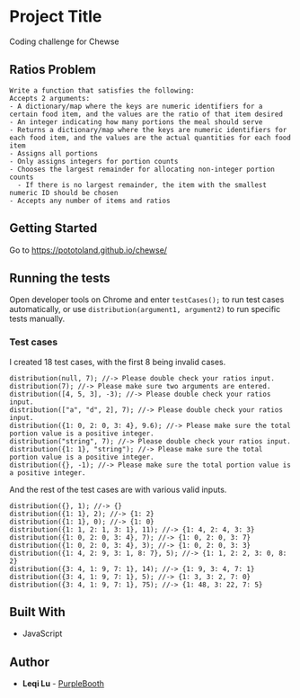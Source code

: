 # Project Title

Coding challenge for Chewse

## Ratios Problem

```
Write a function that satisfies the following:
Accepts 2 arguments:
- A dictionary/map where the keys are numeric identifiers for a certain food item, and the values are the ratio of that item desired
- An integer indicating how many portions the meal should serve
- Returns a dictionary/map where the keys are numeric identifiers for each food item, and the values are the actual quantities for each food item
- Assigns all portions
- Only assigns integers for portion counts
- Chooses the largest remainder for allocating non-integer portion counts
  - If there is no largest remainder, the item with the smallest numeric ID should be chosen
- Accepts any number of items and ratios
```

## Getting Started

Go to https://pototoland.github.io/chewse/

## Running the tests

Open developer tools on Chrome and enter ```testCases();``` to run test cases automatically,
or use ```distribution(argument1, argument2)``` to run specific tests manually.

### Test cases

I created 18 test cases, with the first 8 being invalid cases.

```
distribution(null, 7); //-> Please double check your ratios input.
distribution(7); //-> Please make sure two arguments are entered.
distribution([4, 5, 3], -3); //-> Please double check your ratios input.
distribution(["a", "d", 2], 7); //-> Please double check your ratios input.
distribution({1: 0, 2: 0, 3: 4}, 9.6); //-> Please make sure the total portion value is a positive integer.
distribution("string", 7); //-> Please double check your ratios input.
distribution({1: 1}, "string"); //-> Please make sure the total portion value is a positive integer.
distribution({}, -1); //-> Please make sure the total portion value is a positive integer.

```

And the rest of the test cases are with various valid inputs.

```
distribution({}, 1); //-> {}
distribution({1: 1}, 2); //-> {1: 2}
distribution({1: 1}, 0); //-> {1: 0}
distribution({1: 1, 2: 1, 3: 1}, 11); //-> {1: 4, 2: 4, 3: 3}
distribution({1: 0, 2: 0, 3: 4}, 7); //-> {1: 0, 2: 0, 3: 7}
distribution({1: 0, 2: 0, 3: 4}, 3); //-> {1: 0, 2: 0, 3: 3}
distribution({1: 4, 2: 9, 3: 1, 8: 7}, 5); //-> {1: 1, 2: 2, 3: 0, 8: 2}
distribution({3: 4, 1: 9, 7: 1}, 14); //-> {1: 9, 3: 4, 7: 1}
distribution({3: 4, 1: 9, 7: 1}, 5); //-> {1: 3, 3: 2, 7: 0}
distribution({3: 4, 1: 9, 7: 1}, 75); //-> {1: 48, 3: 22, 7: 5}
```

## Built With

* JavaScript

## Author

* **Leqi Lu** - [PurpleBooth](https:www.leqilu.com)
